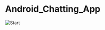 # Android_Chatting_App
![Start](https://user-images.githubusercontent.com/76650814/135394321-12a93c48-0cd3-4555-862f-4940f13c746f.gif)
